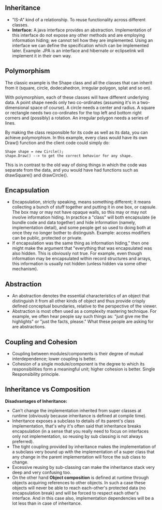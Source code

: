## Inheritance
* "IS-A" kind of a relationship. To reuse functionality across different classes.
* **Interface:** A java interface provides an abstraction. Implementation of this interface do not expose any other methods and are employing information hiding; we cannot tell how they are implemented.
    Using an interface we can define the specification which can be implemented later. Example: JPA is an interface and hibernate or eclipselink will implement it in their own way.

## Polymorphism
The classic example is the Shape class and all the classes that can inherit from it (square, circle, dodecahedron, irregular polygon, splat and so on).

With polymorphism, each of these classes will have different underlying data. A point shape needs only two co-ordinates (assuming it's in a two-dimensional space of course). A circle needs a center and radius. A square or rectangle needs two co-ordinates for the top left and bottom right corners and (possibly) a rotation. An irregular polygon needs a series of lines.

By making the class responsible for its code as well as its data, you can achieve polymorphism. In this example, every class would have its own Draw() function and the client code could simply do:

```
Shape shape = new Circle();
shape.Draw() --> to get the correct behavior for any shape.
```

This is in contrast to the old way of doing things in which the code was separate from the data, and you would have had functions such as drawSquare() and drawCircle().

## Encapsulation
* Encapsulation, strictly speaking, means something different; it means collecting a bunch of stuff together and putting it in one box, or capsule. The box may or may not have opaque walls, so this may or may not involve information hiding. In practice a "class" will both encapsulate (ie bundle code and data together) and hide information (namely, implementation detail), and some people get so used to doing both at once they no longer bother to distinguish. Example: access modifiers can be public, protected or private.
* If encapsulation was the same thing as information hiding," then one might make the argument that "everything that was encapsulated was also hidden. This is obviously not true. For example, even though information may be encapsulated within record structures and arrays, this information is usually not hidden (unless hidden via some other mechanism).

## Abstraction
* An abstraction denotes the essential characteristics of an object that distinguish it from all other kinds of object and thus provide crisply defined conceptual boundaries, relative to the perspective of the viewer.
*  Abstraction is most often used as a complexity mastering technique. For example, we often hear people say such things as: "just give me the highlights" or "just the facts, please." What these people are asking for are abstractions.

## Coupling and Cohesion
* Coupling between modules/components is their degree of mutual interdependence; lower coupling is better.
* Cohesion of a single module/component is the degree to which its responsibilities form a meaningful unit; higher cohesion is better. Single Responsibility principle.

## Inheritance vs Composition

**Disadvantages of Inheritance:**

* Can't change the implementation inherited from super classes at runtime (obviously because inheritance is defined at compile time).
* Inheritance exposes a subclass to details of its parent's class implementation, that's why it's often said that inheritance breaks encapsulation (in a sense that you really need to focus on interfaces only not implementation, so reusing by sub classing is not always preferred).
* The tight coupling provided by inheritance makes the implementation of a subclass very bound up with the implementation of a super class that any change in the parent implementation will force the sub class to change.
* Excessive reusing by sub-classing can make the inheritance stack very deep and very confusing too.
* On the other hand **Object composition** is defined at runtime through objects acquiring references to other objects. In such a case these objects will never be able to reach each-other's protected data (no encapsulation break) and will be forced to respect each other's interface. And in this case also, implementation dependencies will be a lot less than in case of inheritance.

